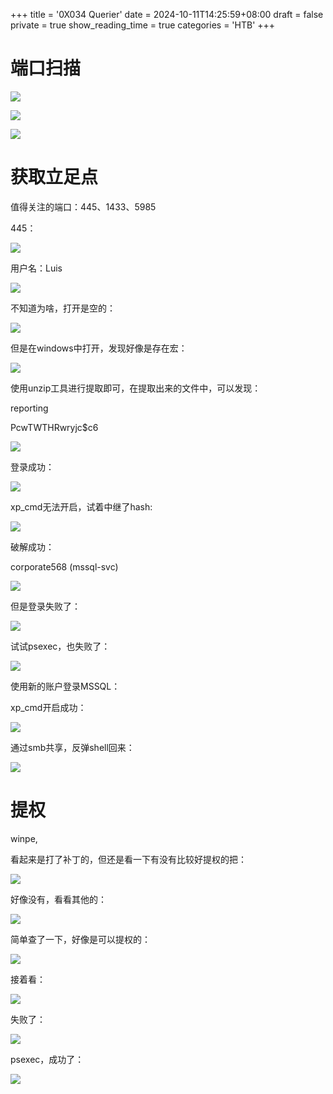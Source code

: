 +++
title = '0X034 Querier'
date = 2024-10-11T14:25:59+08:00
draft = false
private = true
show_reading_time = true
categories = 'HTB'
+++



# 端口扫描

![](/htb_img/WEBRESOURCEc2717bb159fbd9f01be8956292b90b01image.png)

![](/htb_img/WEBRESOURCEf5892ddf82aac0abf2a1a26cb399cf97image.png)

![](/htb_img/WEBRESOURCE6f9de32208211aadbf0563a45c011cfbimage.png)

# 获取立足点

值得关注的端口：445、1433、5985

445：

![](/htb_img/WEBRESOURCEa4313eb9098171061865f00046ed4d3cimage.png)

用户名：Luis

![](/htb_img/WEBRESOURCE79b050ac91ab01092e5a2f356f179652image.png)

不知道为啥，打开是空的：

![](/htb_img/WEBRESOURCE6972a42e706e1d8e28bfbc761afa1715image.png)

但是在windows中打开，发现好像是存在宏：

![](/htb_img/WEBRESOURCE20058768812ccb032c9d77dc357dceabimage.png)

使用unzip工具进行提取即可，在提取出来的文件中，可以发现：

reporting

PcwTWTHRwryjc$c6

![](/htb_img/WEBRESOURCEacfdd31640226a545cdc7aac5ec6adbfimage.png)

登录成功：

![](/htb_img/WEBRESOURCE2645d847fb0ba9683418e008d9f8a268image.png)

xp_cmd无法开启，试着中继了hash:

![](/htb_img/WEBRESOURCEe4c3fa49ff4d10b6a0229088f2fb9326image.png)

破解成功：

corporate568     (mssql-svc)

![](/htb_img/WEBRESOURCEd95c95fba89cec4719cb6873eb751b7bimage.png)

但是登录失败了：

![](/htb_img/WEBRESOURCE6c179ac5ea28ad2a0a9fe13a61ed64d7image.png)

试试psexec，也失败了：

![](/htb_img/WEBRESOURCE2a4c206b15df931e7c084fc0208ca632image.png)

使用新的账户登录MSSQL：

xp_cmd开启成功：

![](/htb_img/WEBRESOURCEb59b637dc5aaada4c8e8111d337c35c3image.png)

通过smb共享，反弹shell回来：

![](/htb_img/WEBRESOURCE5a42c25c9604d7fc6daef3e974af42fbimage.png)

# 提权

winpe,

看起来是打了补丁的，但还是看一下有没有比较好提权的把：

![](/htb_img/WEBRESOURCE6980fc50ca65e6e95890cb5887e988c7image.png)

好像没有，看看其他的：

![](/htb_img/WEBRESOURCE2beb04540ad6d45b006dac833e985fecimage.png)

简单查了一下，好像是可以提权的：

![](/htb_img/WEBRESOURCEe8293bbd2cc028f37bc552d77eade6d6image.png)

接着看：

![](/htb_img/WEBRESOURCEd0eb0cfe25d2a337ca4cafc19b1e53ccimage.png)

失败了：

![](/htb_img/WEBRESOURCE73a46b63097aabd443f5dfa829704e42image.png)

psexec，成功了：

![](/htb_img/WEBRESOURCEa6258c6dd99b0c4f2c0b9ffed6ebeb76image.png)